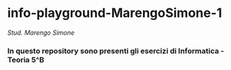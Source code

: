 # info-playground-MarengoSimone-1

_Stud. Marengo Simone_

### In questo repository sono presenti gli esercizi di Informatica - Teoria 5^B
